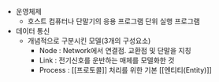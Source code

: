 - 운영체제
	- 호스트 컴퓨터나 단말기의 응용 프로그램 단위 실행 프로그램
- 데이터 통신
	- 개념적으로 구분시킨 모델(3개의 구성요소)
		- Node : Network에서 연결점. 교환점 및 단말을 지칭
		- Link : 전기신호를 운반하는 매체를 모델화한 것
		- Process : [[프로토콜]] 처리를 위한 기본 [[엔티티(Entity)]]